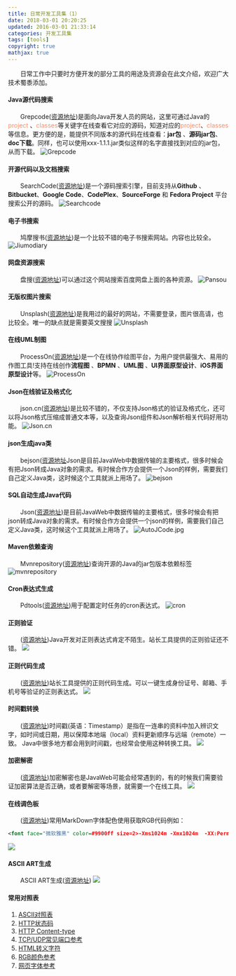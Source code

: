```yaml
---
title: 日常开发工具集（1）
date: 2018-03-01 20:20:25
updated: 2016-03-01 21:33:14
categories: 开发工具集
tags: [tools]
copyright: true
mathjax: true
---
```


&emsp;&emsp;日常工作中只要时方便开发的部分工具的用途及资源会在此文介绍，欢迎广大技术蜀黍添加。

#### Java源代码搜索
&emsp;&emsp;Grepcode([资源地址](http://grepcode.com/))是面向Java开发人员的网站，这里可通过Java的<font color=#FF8C69>project</font> 、<font color=#FF8C69>classes</font>等关键字在线查看它对应的源码，知道对应的<font color=#FF8C69>project</font>、<font color=#FF8C69>classes</font>等信息。更方便的是，能提供不同版本的源代码在线查看：**jar包** 、**源码jar包**、**doc下载**。同样，也可以使用xxx-1.1.1.jar类似这样的名字直接找到对应的jar包，从而下载。
![Grepcode](http://p5vswdxl9.bkt.clouddn.com/Grepcode.jpg)

#### 开源代码以及文档搜索
&emsp;&emsp;SearchCode([资源地址](https://searchcode.com/))是一个源码搜索引擎，目前支持从**Github** 、**Bitbucket**、**Google Code**、**CodePlex**、**SourceForge** 和 **Fedora Project** 平台搜索公开的源码。
![Searchcode](http://p5vswdxl9.bkt.clouddn.com/searchcode.jpg)

#### 电子书搜索
&emsp;&emsp;鸠摩搜书([资源地址](https://www.jiumodiary.com/))是一个比较不错的电子书搜索网站。内容也比较全。
![Jiumodiary](http://p5vswdxl9.bkt.clouddn.com/jiumodiary.jpg)

#### 网盘资源搜索
&emsp;&emsp;盘搜([资源地址](http://pansou.com))可以通过这个网站搜索百度网盘上面的各种资源。
![Pansou](http://p5vswdxl9.bkt.clouddn.com/Pansou.jpg)

#### 无版权图片搜索
&emsp;&emsp;Unsplash([资源地址](https://unsplash.com))是我用过的最好的网站，不需要登录，图片很高请，也比较全。唯一的缺点就是需要英文搜搜
![Unsplash](http://p5vswdxl9.bkt.clouddn.com/unsplash.jpg)

#### 在线UML制图
&emsp;&emsp;ProcessOn([资源地址](https://unsplash.com))是一个在线协作绘图平台，为用户提供最强大、易用的作图工具!支持在线创作**流程图** 、**BPMN** 、**UML图** 、**UI界面原型设计**、**iOS界面原型设计**等。
![ProcessOn](http://p5vswdxl9.bkt.clouddn.com/ProcessOn.jpg)

#### Json在线验证及格式化
&emsp;&emsp;json.cn([资源地址](https://www.json.cn/))是比较不错的，不仅支持Json格式的验证及格式化，还可以将Json格式压缩成普通文本等，以及查询Json组件和Json解析相关代码好用功能。
![Json.cn](http://p5vswdxl9.bkt.clouddn.com/json.cn.jpg)

#### json生成java类
&emsp;&emsp;bejson([资源地址](http://www.bejson.com/json2javapojo/)Json是目前JavaWeb中数据传输的主要格式，很多时候会有把Json转成Java对象的需求。有时候合作方会提供一个Json的样例，需要我们自己定义Java类，这时候这个工具就派上用场了。
![bejson](http://p5vswdxl9.bkt.clouddn.com/bejson.jpg)

#### SQL自动生成Java代码
&emsp;&emsp;Json([资源地址](http://www.autojcode.com/code/sql2class.jsp#))是目前JavaWeb中数据传输的主要格式，很多时候会有把json转成Java对象的需求。有时候合作方会提供一个json的样例，需要我们自己定义Java类，这时候这个工具就派上用场了。
![AutoJCode.jpg](http://p5vswdxl9.bkt.clouddn.com/AutoJcode.jpg)

#### Maven依赖查询
&emsp;&emsp;Mvnrepository([资源地址](http://mvnrepository.com/))查询开源的Java的jar包版本依赖标签
![mvnrepository](http://p5vswdxl9.bkt.clouddn.com/maven.png)

#### Cron表达式生成
&emsp;&emsp;Pdtools([资源地址](http://www.pdtools.net/tools/becron.jsp
))用于配置定时任务的cron表达式。
![cron](http://p5vswdxl9.bkt.clouddn.com/cron.jpg)

#### 正则验证
&emsp;&emsp;([资源地址](http://tool.chinaz.com/regex))Java开发对正则表达式肯定不陌生。站长工具提供的正则验证还不错。
![](http://p5vswdxl9.bkt.clouddn.com/regex%281%29.jpg)

#### 正则代码生成
&emsp;&emsp;([资源地址](http://tool.chinaz.com/tools/regexgenerate))站长工具提供的正则代码生成。可以一键生成身份证号、邮箱、手机号等验证的正则表达式。
![](http://p5vswdxl9.bkt.clouddn.com/regex2.jpg)

#### 时间戳转换
&emsp;&emsp;([资源地址](http://tool.chinaz.com/Tools/unixtime.aspx))时间戳(英语：Timestamp）是指在一连串的资料中加入辨识文字，如时间或日期，用以保障本地端（local）资料更新顺序与远端（remote）一致。
Java中很多地方都会用到时间戳，也经常会使用这种转换工具。
![](http://p5vswdxl9.bkt.clouddn.com/timestamp.jpg)

#### 加密解密
&emsp;&emsp;([资源地址](http://tool.chinaz.com/tools/textencrypt.aspx))加密解密也是JavaWeb可能会经常遇到的，有的时候我们需要验证加密算法是否正确，或者要解密等场景，就需要一个在线工具。
![](http://p5vswdxl9.bkt.clouddn.com/md5.jpg)

#### 在线调色板
&emsp;&emsp;([资源地址](http://link.fobshanghai.com/rgbcolor.htm))常用MarkDown字体配色使用获取RGB代码例如：
```xml
<font face="微软雅黑" color=#9900ff size=2>-Xms1024m -Xmx1024m  -XX:PermSize=512M -XX:MaxPermSize=1024m  -Dfile.encoding=utf-8 </font>
```
![](http://p5vswdxl9.bkt.clouddn.com/tiaose.jpg)

#### ASCII ART生成
&emsp;&emsp;ASCII ART生成([资源地址](http://patorjk.com/software/taag/))
![](http://p5vswdxl9.bkt.clouddn.com/ASCII%20ART.jpg)

#### 常用对照表
1. [ASCII对照表]( http://tool.oschina.net/commons?type=4)
2. [HTTP状态码](http://tool.oschina.net/commons?type=5)
3. [HTTP Content-type]( http://tool.oschina.net/commons)
4. [TCP/UDP常见端口参考](http://tool.oschina.net/commons?type=7)
5. [HTML转义字符]( http://tool.oschina.net/commons?type=2)
6. [RGB颜色参考](http://tool.oschina.net/commons?type=3)
7. [网页字体参考](http://tool.oschina.net/commons?type=8)








